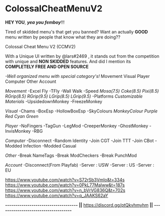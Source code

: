 # ColossalCheatMenuV2
**HEY YOU**, ***yea you femboy***!!!

Tired of skidded menu's that get you banned?
Want an actually **GOOD** menu written by people that know what they are doing??

**<Introducing>**
Colossal Cheat Menu V2 (CCMV2)

With a Unique UI written by @lars#2469 , it stands out from the competition with unique and **NON SKIDDED** features. And did I mention its **COMPLETELY FREE AND OPEN SOURCE**

**<Features>**
*-Well organized menu with special category's!*
Movement
Visual
Player
Computer
Other
Account

*Movement*
-Excel Fly
-TFly
-Wall Walk
-Speed
*Mosa(7.5)*
*Coke(8.5)*
*Pixi(8.5)*
*RGrip(8.5)*
*RGrip(9.5)*
*LGrip(8.5)*
*LGrip(9.5)*
-Platforms
*Customizable Materials*
-UpsidedownMonkey
-FreezeMonkey

*Visual*
-Chams
-BoxEsp
-HollowBoxEsp
-SkyColours
*MonkeyColour*
*Purple*
*Red*
*Cyan*
*Green*

*Player*
-NoFingers
-TagGun
-LegMod
-CreeperMonkey
-GhostMonkey
-InvisMonkey
-RBG

*Computer*
-Disconnect
-Random Identity
-Join CGT
-Join TTT
-Join CBot
-Modded Infection
-Modded Casual

*Other*
-Break NameTags
-Break ModCheckers
-Break PunchMod

*Account*
-Disconnect(From Playfab)
-Server : USW
-Server : US
-Server : EU

**<Videos CCMV2 was used in>**
<https://www.youtube.com/watch?v=S72rSb3VmIo&t=334s>
<https://www.youtube.com/watch?v=0PkL77Malww&t=187s>
<https://www.youtube.com/watch?v=n_bVrVG836Q&t=702s>
<https://www.youtube.com/watch?v=q_JAAKS62aY>

**------------------------------------**
**||** https://discord.gg/ptQkvhmyhm **||**
**------------------------------------**
